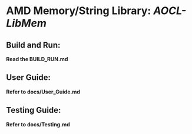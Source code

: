 # AMD Memory/String Library: *AOCL-LibMem*

## Build and Run:
**Read the BUILD_RUN.md**

## User Guide:
**Refer to docs/User_Guide.md**

## Testing Guide:
**Refer to docs/Testing.md**

